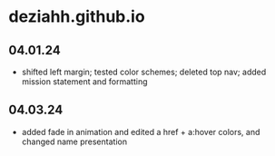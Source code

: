 # deziahh.github.io

## 04.01.24
 - shifted left margin; tested color schemes; deleted top nav; added mission statement and formatting

 ## 04.03.24
 - added fade in animation and edited a href + a:hover colors, and changed name presentation